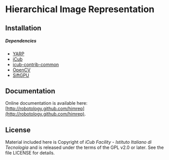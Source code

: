 Hierarchical Image Representation
======


## Installation

##### Dependencies
- [YARP](https://github.com/robotology/yarp)
- [iCub](https://github.com/robotology/icub-main)
- [icub-contrib-common](https://github.com/robotology/icub-contrib-common)
- [OpenCV](http://opencv.org/downloads.html)
- [SiftGPU](http://cs.unc.edu/~ccwu/siftgpu)

## Documentation

Online documentation is available here: [http://robotology.github.com/himrep](http://robotology.github.com/himrep).

## License

Material included here is Copyright of _iCub Facility - Istituto Italiano di Tecnologia_ and is released under the terms of the GPL v2.0 or later. See the file LICENSE for details.
